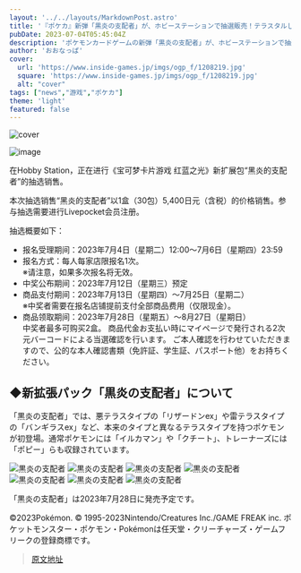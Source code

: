 ```yaml
---
layout: '../../layouts/MarkdownPost.astro'
title: '『ポケカ』新弾「黒炎の支配者」が、ホビーステーションで抽選販売！テラスタルした「リザードンex」など、注目カード多数収録'
pubDate: 2023-07-04T05:45:04Z
description: 'ポケモンカードゲームの新弾「黒炎の支配者」が、ホビーステーションで抽選販売されることが発表されました。新弾には、テラスタルした「リザードンex」など、注目のカードが多数収録されています。'
author: 'おおなっぱ'
cover:
  url: 'https://www.inside-games.jp/imgs/ogp_f/1208219.jpg'
  square: 'https://www.inside-games.jp/imgs/ogp_f/1208219.jpg'
  alt: "cover"
tags: ["news","游戏","ポケカ"]
theme: 'light'
featured: false
---
```


![cover](https://www.inside-games.jp/imgs/ogp_f/1208219.jpg)

![image](https://www.inside-games.jp/imgs/zoom/1208219.jpg)

在Hobby Station，正在进行《宝可梦卡片游戏 红蓝之光》新扩展包“黑炎的支配者”的抽选销售。

本次抽选销售“黑炎的支配者”以1盒（30包）5,400日元（含税）的价格销售。参与抽选需要进行Livepocket会员注册。

抽选概要如下：

- 报名受理期间：2023年7月4日（星期二）12:00～7月6日（星期四）23:59
- 报名方式：每人每家店限报名1次。<br>※请注意，如果多次报名将无效。
- 中奖公布期间：2023年7月12日（星期三）预定
- 商品支付期间：2023年7月13日（星期四）～7月25日（星期二）<br>※中奖者需要在报名店铺提前支付全部商品费用（仅限现金）。
- 商品领取期间：2023年7月28日（星期五）～8月27日（星期日）<br>中奖者最多可购买2盒。
商品代金お支払い時にマイページで発行される2次元バーコードによる当選確認を行います。 ご本人確認を行わせていただきますので、公的な本人確認書類（免許証、学生証、パスポート他）をお持ちください。

## ◆新拡張パック「黒炎の支配者」について
「黒炎の支配者」では、悪テラスタイプの「リザードンex」や雷テラスタイプの「バンギラスex」など、本来のタイプと異なるテラスタイプを持つポケモンが初登場。通常ポケモンには「イルカマン」や「クチート」、トレーナーズには「ポピー」らも収録されています。

![黒炎の支配者](https://www.inside-games.jp/imgs/zoom/1208212.jpg)
![黒炎の支配者](https://www.inside-games.jp/imgs/zoom/1208218.jpg)
![黒炎の支配者](https://www.inside-games.jp/imgs/zoom/1208217.jpg)
![黒炎の支配者](https://www.inside-games.jp/imgs/zoom/1208216.jpg)
![黒炎の支配者](https://www.inside-games.jp/imgs/zoom/1208215.jpg)
![黒炎の支配者](https://www.inside-games.jp/imgs/zoom/1208214.jpg)
![黒炎の支配者](https://www.inside-games.jp/imgs/zoom/1208213.jpg)

「黒炎の支配者」は2023年7月28日に発売予定です。

©2023Pokémon.   © 1995-2023Nintendo/Creatures Inc./GAME FREAK inc.
ポケットモンスター・ポケモン・Pokémonは任天堂・クリーチャーズ・ゲームフリークの登録商標です。

<script type="text/javascript">;Array.prototype.forEach.call(document.querySelectorAll("div.af_list a"), function (el) { if (el.getAttribute("data-shopping-click") === "") { return; } el.setAttribute("data-shopping-click", ""); el.addEventListener("click", function (e) { let matches = /\/\/www\.amazon\.co\.jp\/gp\/product\/([^/]+)\//.exec(e.target.href); if (matches) { cX.callQueue.push(["sendEvent", "shopping_click", { amazon: matches[1] }]); return; } matches = /\/\/hb\.afl\.rakuten\.co\.jp\/.+\/\? pc=([^&]+)/.exec(e.target.href); if (matches) { matches = /\/mall\/([^/]+)/.exec(decodeURIComponent(matches[1])); if (matches) { cX.callQueue.push(["sendEvent", "shopping_click", { rakuten: matches[1] }]); } } });});</script>

>[原文地址](https://www.inside-games.jp/article/2023/07/04/146984.html)  